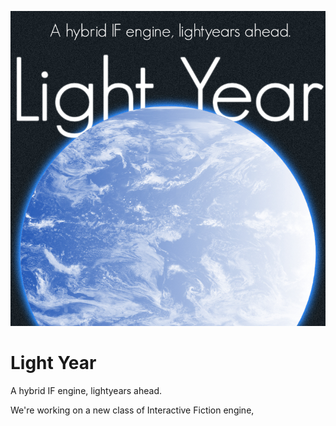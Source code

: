 ![Cannot Load Image](Marketing/Scaled/LightYear%20-%20Title%20-%20Catch.jpg "LightYear - Title - Catch.jpg")

# Light Year
A hybrid IF engine, lightyears ahead.

We're working on a new class of Interactive Fiction engine, 